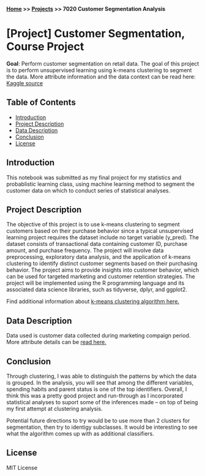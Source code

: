 **[Home](https://yvesmango.github.io/) >> [Projects](https://yvesmango.github.io/projects) >>  7020 Customer Segmentation Analysis**

# [Project] Customer Segmentation, Course Project

**Goal**: Perform customer segmentation on retail data. The goal of this project is to perform  unsupervised learning using k-means clustering to segment the data. More attribute information and the data context can be read here: [Kaggle source](https://www.kaggle.com/datasets/imakash3011/customer-personality-analysis) 

## Table of Contents

- [Introduction](#introduction)
- [Project Description](#project-description)
- [Data Description](#data-description)
- [Conclusion](#conclusion)
- [License](#license)

## Introduction

This notebook was submitted as my final project for my statistics and probablistic learning class, using machine learning method to segment the customer data on which to conduct series of statistical analyses.

## Project Description

The objective of this project is to use k-means clustering to segment customers based on their purchase behavior since a typical unsupervised learning project requires the dataset include no target variable (y_pred). The dataset consists of transactional data containing customer ID, purchase amount, and purchase frequency. The project will involve data preprocessing, exploratory data analysis, and the application of k-means clustering to identify distinct customer segments based on their purchasing behavior. The project aims to provide insights into customer behavior, which can be used for targeted marketing and customer retention strategies. The project will be implemented using the R programming language and its associated data science libraries, such as tidyverse, dplyr, and ggplot2.

Find additional information about [k-means clustering algorithm here.](https://towardsdatascience.com/understanding-k-means-clustering-in-machine-learning-6a6e67336aa1)

## Data Description

Data used is customer data collected during marketing compaign period. More attribute details can be [read here.](https://www.kaggle.com/datasets/imakash3011/customer-personality-analysis)

## Conclusion


Through clustering, I was able to distinguish the patterns by which the data is grouped. In the analysis, you will see that among the different variables, spending habits and parent status is one of the top identifiers. Overall, I think this was a pretty good project and run-through as I incorporated statistical analyses to suport some of the inferences made – on top of being my first attempt at clustering analysis.


Potential future directions to try would be to use more than 2 clusters for segmentation, then try to identigy subclasses. It would be interesting to see what the algorithm comes up with as additional classifiers.

## License

MIT License
